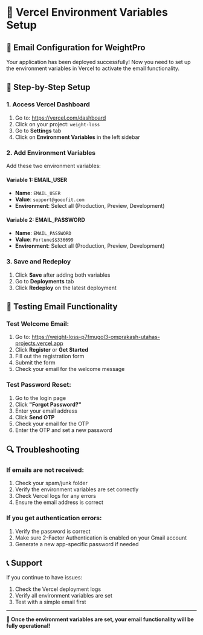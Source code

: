 # 🔧 Vercel Environment Variables Setup

## 📧 **Email Configuration for WeightPro**

Your application has been deployed successfully! Now you need to set up the environment variables in Vercel to activate the email functionality.

## 🚀 **Step-by-Step Setup**

### **1. Access Vercel Dashboard**
1. Go to: https://vercel.com/dashboard
2. Click on your project: `weight-loss`
3. Go to **Settings** tab
4. Click on **Environment Variables** in the left sidebar

### **2. Add Environment Variables**

Add these two environment variables:

#### **Variable 1: EMAIL_USER**
- **Name**: `EMAIL_USER`
- **Value**: `support@gooofit.com`
- **Environment**: Select all (Production, Preview, Development)

#### **Variable 2: EMAIL_PASSWORD**
- **Name**: `EMAIL_PASSWORD`
- **Value**: `Fortune$$336699`
- **Environment**: Select all (Production, Preview, Development)

### **3. Save and Redeploy**
1. Click **Save** after adding both variables
2. Go to **Deployments** tab
3. Click **Redeploy** on the latest deployment

## 🧪 **Testing Email Functionality**

### **Test Welcome Email**:
1. Go to: https://weight-loss-p7fmugol3-omprakash-utahas-projects.vercel.app
2. Click **Register** or **Get Started**
3. Fill out the registration form
4. Submit the form
5. Check your email for the welcome message

### **Test Password Reset**:
1. Go to the login page
2. Click **"Forgot Password?"**
3. Enter your email address
4. Click **Send OTP**
5. Check your email for the OTP
6. Enter the OTP and set a new password

## 🔍 **Troubleshooting**

### **If emails are not received**:
1. Check your spam/junk folder
2. Verify the environment variables are set correctly
3. Check Vercel logs for any errors
4. Ensure the email address is correct

### **If you get authentication errors**:
1. Verify the password is correct
2. Make sure 2-Factor Authentication is enabled on your Gmail account
3. Generate a new app-specific password if needed

## 📞 **Support**

If you continue to have issues:
1. Check the Vercel deployment logs
2. Verify all environment variables are set
3. Test with a simple email first

---

**🎉 Once the environment variables are set, your email functionality will be fully operational!** 